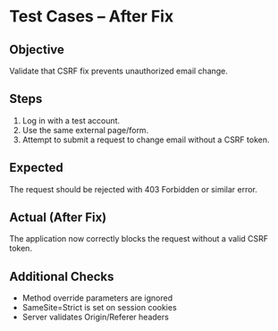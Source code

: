 # Test Cases – After Fix

## Objective
Validate that CSRF fix prevents unauthorized email change.

## Steps
1. Log in with a test account.
2. Use the same external page/form.
3. Attempt to submit a request to change email without a CSRF token.

## Expected
The request should be rejected with 403 Forbidden or similar error.

## Actual (After Fix)
The application now correctly blocks the request without a valid CSRF token.

## Additional Checks
- Method override parameters are ignored
- SameSite=Strict is set on session cookies
- Server validates Origin/Referer headers
